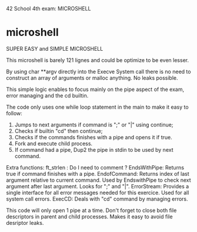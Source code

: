 42 School 4th exam: MICROSHELL

# microshell

SUPER EASY and SIMPLE MICROSHELL

This microshell is barely 121 lignes and could be optimize to be even lesser.

By using char **argv directly into the Execve System call there is no need to construct an array of arguments or malloc anything. No leaks possible.

This simple logic enables to focus mainly on the pipe aspect of the exam, error managing and the cd builtin. 

The code only uses one while loop statement in the main to make it easy to follow:
1. Jumps to next arguments if command is ";" or "|" using continue;
2. Checks if builtin "cd" then continue;
3. Checks if the commands finishes with a pipe and opens it if true.
4. Fork and execute child process.
5. If command had a pipe, Dup2 the pipe in stdin to be used by next command.

Extra functions:
ft_strlen : Do I need to comment ?
EndsWithPipe: Returns true if command finishes with a pipe.
EndofCommand: Returns index of last argument relative to current command. Used by EndswithPipe to check next argument after last argument. Looks for ";" and  "|".
ErrorStream: Provides a single interface for all error messages needed for this exercice. Used for all system call errors.
ExecCD: Deals with "cd" command by managing errors. 

This code will only open 1 pipe at a time. Don't forget to close both file descriptors in parent and child processes. Makes it easy to avoid file desriptor leaks. 
